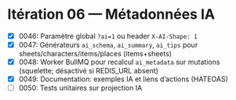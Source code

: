 # Itération 06 — Métadonnées IA

- [x] 0046: Paramètre global `?ai=1` ou header `X-AI-Shape: 1`
- [x] 0047: Générateurs `ai_schema`, `ai_summary`, `ai_tips` pour sheets/characters/items/places (items+sheets)
- [x] 0048: Worker BullMQ pour recalcul `ai_metadata` sur mutations (squelette; désactivé si REDIS_URL absent)
- [x] 0049: Documentation: exemples IA et liens d’actions (HATEOAS)
- [ ] 0050: Tests unitaires sur projection IA
